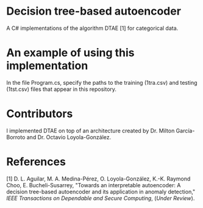 # Decision tree-based autoencoder
A C# implementations of the algorithm DTAE [1] for categorical data.

# An example of using this implementation
In the file Program.cs, specify the paths to the training (1tra.csv) and testing (1tst.csv) files that appear in this repository.

# Contributors
I implemented DTAE on top of an architecture created by Dr. Milton García-Borroto and Dr. Octavio Loyola-González.

# References
[1] D. L. Aguilar, M. A. Medina-Pérez, O. Loyola-González, K.-K. Raymond Choo, E. Bucheli-Susarrey, "Towards an interpretable autoencoder: A decision tree-based autoencoder and its application in anomaly detection," <i>IEEE Transactions on Dependable and Secure Computing</i>, (<i>Under Review</i>).
